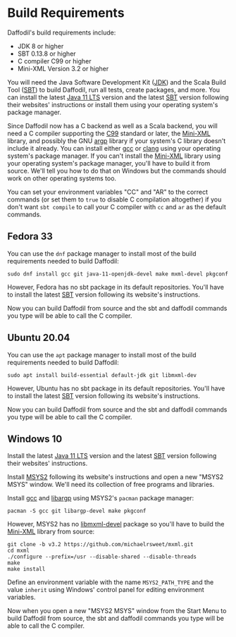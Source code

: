 <!--
  Licensed to the Apache Software Foundation (ASF) under one or more
  contributor license agreements.  See the NOTICE file distributed with
  this work for additional information regarding copyright ownership.
  The ASF licenses this file to You under the Apache License, Version 2.0
  (the "License"); you may not use this file except in compliance with
  the License.  You may obtain a copy of the License at

      http://www.apache.org/licenses/LICENSE-2.0

  Unless required by applicable law or agreed to in writing, software
  distributed under the License is distributed on an "AS IS" BASIS,
  WITHOUT WARRANTIES OR CONDITIONS OF ANY KIND, either express or implied.
  See the License for the specific language governing permissions and
  limitations under the License.
-->

# Build Requirements

Daffodil's build requirements include:

* JDK 8 or higher
* SBT 0.13.8 or higher
* C compiler C99 or higher
* Mini-XML Version 3.2 or higher

You will need the Java Software Development Kit ([JDK]) and the Scala
Build Tool ([SBT]) to build Daffodil, run all tests, create packages,
and more.  You can install the latest [Java 11 LTS][JDK] version and
the latest [SBT] version following their websites' instructions or
install them using your operating system's package manager.

Since Daffodil now has a C backend as well as a Scala backend, you
will need a C compiler supporting the [C99] standard or later, the
[Mini-XML] library, and possibly the GNU [argp] library if your
system's C library doesn't include it already.  You can install either
[gcc] or [clang] using your operating system's package manager.  If
you can't install the [Mini-XML] library using your operating system's
package manager, you'll have to build it from source.  We'll tell you
how to do that on Windows but the commands should work on other
operating systems too.

You can set your environment variables "CC" and "AR" to the correct
commands (or set them to `true` to disable C compilation altogether)
if you don't want `sbt compile` to call your C compiler with `cc` and
`ar` as the default commands.

## Fedora 33

You can use the `dnf` package manager to install most of the build
requirements needed to build Daffodil:

    sudo dnf install gcc git java-11-openjdk-devel make mxml-devel pkgconf

However, Fedora has no sbt package in its default repositories.
You'll have to install the latest [SBT] version following its
website's instructions.

Now you can build Daffodil from source and the sbt and daffodil
commands you type will be able to call the C compiler.

## Ubuntu 20.04

You can use the `apt` package manager to install most of the build
requirements needed to build Daffodil:

    sudo apt install build-essential default-jdk git libmxml-dev

However, Ubuntu has no sbt package in its default repositories.
You'll have to install the latest [SBT] version following its
website's instructions.

Now you can build Daffodil from source and the sbt and daffodil
commands you type will be able to call the C compiler.

## Windows 10

Install the latest [Java 11 LTS][JDK] version and the latest [SBT]
version following their websites' instructions.

Install [MSYS2] following its website's instructions and open a new
"MSYS2 MSYS" window.  We'll need its collection of free programs and
libraries.

Install [gcc] and [libargp][argp] using MSYS2's `pacman` package
manager:

    pacman -S gcc git libargp-devel make pkgconf

However, MSYS2 has no [libmxml-devel][Mini-XML] package so you'll have
to build the [Mini-XML] library from source:

    git clone -b v3.2 https://github.com/michaelrsweet/mxml.git
    cd mxml
    ./configure --prefix=/usr --disable-shared --disable-threads
    make
    make install

Define an environment variable with the name `MSYS2_PATH_TYPE` and the
value `inherit` using Windows' control panel for editing environment
variables.

Now when you open a new "MSYS2 MSYS" window from the Start Menu to
build Daffodil from source, the sbt and daffodil commands you type
will be able to call the C compiler.

[C99]: https://en.wikipedia.org/wiki/C99
[JDK]: https://adoptopenjdk.net/
[Mini-XML]: https://www.msweet.org/mxml/
[MSYS2]: https://www.msys2.org/
[SBT]: https://www.scala-sbt.org/
[argp]: https://packages.msys2.org/package/libargp-devel
[clang]: https://clang.llvm.org/get_started.html
[gcc]: https://linuxize.com/post/how-to-install-gcc-on-ubuntu-20-04/
